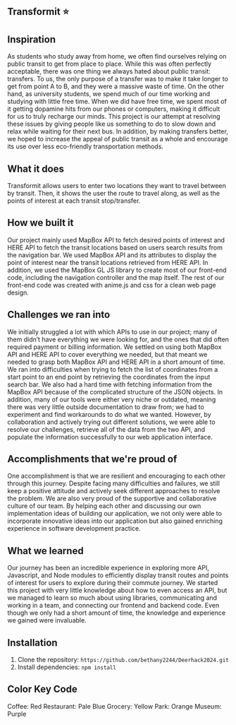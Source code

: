 ## Transformit ⭐


## Inspiration
As students who study away from home, we often find ourselves relying on public transit to get from place to place. While this was often perfectly acceptable, there was one thing we always hated about public transit: transfers. To us, the only purpose of a transfer was to make it take longer to get from point A to B, and they were a massive waste of time. On the other hand, as university students, we spend much of our time working and studying with little free time. When we did have free time, we spent most of it getting dopamine hits from our phones or computers, making it difficult for us to truly recharge our minds. This project is our attempt at resolving these issues by giving people like us something to do to slow down and relax while waiting for their next bus. In addition, by making transfers better, we hoped to increase the appeal of public transit as a whole and encourage its use over less eco-friendly transportation methods.


## What it does
Transformit allows users to enter two locations they want to travel between by transit. Then, it shows the user the route to travel along, as well as the points of interest at each transit stop/transfer.


## How we built it
Our project mainly used MapBox API to fetch desired points of interest and HERE API to fetch the transit locations based on users search results from the navigation bar. We used MapBox API and its attributes to display the point of interest near the transit locations retrieved  from HERE API. In addition, we used the MapBox GL JS library to create most of our front-end code, including the navigation controller and the map itself. The rest of our front-end code was created with anime.js and css for a clean web page design.



## Challenges we ran into
We initially struggled a lot with which APIs to use in our project; many of them didn’t have everything we were looking for, and the ones that did often required payment or billing information. We settled on using both MapBox API and HERE API to cover everything we needed, but that meant we needed to grasp both MapBox API and HERE API in a short amount of time. We ran into difficulties when trying to fetch the list of coordinates from a start point to an end point by retrieving the coordinates from the input search bar. We also had a hard time with fetching information from the MapBox API because of the complicated structure of the JSON objects. In addition, many of our tools were either very niche or outdated, meaning there was very little outside documentation to draw from; we had to experiment and find workarounds to do what we wanted. However, by collaboration and actively trying out different solutions, we were able to resolve our challenges, retrieve all of the data from the two API, and populate the information successfully to our web application interface. 



## Accomplishments that we're proud of
One accomplishment is that we are resilient and encouraging to each other through this journey. Despite facing many difficulties and failures, we still keep a positive attitude and actively seek different approaches to resolve the problem. We are also very proud of the supportive and collaborative culture of our team. By helping each other and discussing our own implementation ideas of building our application, we not only were able to incorporate innovative ideas into our application but also gained enriching experience in software development practice.



## What we learned

Our journey has been an incredible experience in exploring more API, Javascript, and Node modules to efficiently display transit routes and points of interest for users to explore during their commute journey. We started this project with very little knowledge about how to even access an API, but we managed to learn so much about using libraries, communicating and working in a team, and connecting our frontend and backend code. Even though we only had a short amount of time, the knowledge and experience we gained were invaluable.


## Installation

1. Clone the repository: `https://github.com/bethany2244/Deerhack2024.git`
2. Install dependencies: `npm install`

## Color Key Code
Coffee: Red
Restaurant: Pale Blue
Grocery: Yellow
Park: Orange
Museum: Purple



